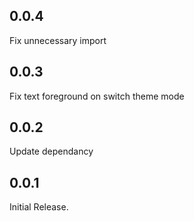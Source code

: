 ## 0.0.4

Fix unnecessary import

## 0.0.3

Fix text foreground on switch theme mode

## 0.0.2

Update dependancy

## 0.0.1

Initial Release.
